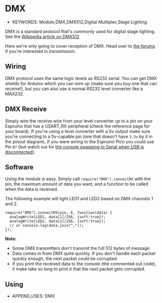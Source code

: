 <!--- Copyright (c) 2015 Gordon Williams, Pur3 Ltd. See the file LICENSE for copying permission. -->
DMX
===

* KEYWORDS: Module,DMX,DMX512,Digital Multiplex,Stage Lighting

DMX is a standard protocol that's commonly used for digital stage lighting. See the [Wikipedia article on DMX512](https://en.wikipedia.org/wiki/DMX512)

Here we're only going to cover reception of DMX. Head over to [the forums](http://forum.espruino.com/) if you're interested in transmission.

Wiring
------

DMX protocol uses the same logic levels as RS232 serial. You can get DMX shields for Arduino which you can wire up (make sure you buy one that can receive!), but you can also use a normal RS232 level converter like a MAX232.

## DMX Receive

Simply wire the receive wire from your level converter up to a pin on your Espruino that has a USART_RX peripheral (check the reference page for your board). If you're using a level converter with a 5v output make sure you're connecting to a 5v-capable pin (one that doesn't have `3.3v` by it in the pinout diagram). If you were wiring to the Espruino Pico you could use Pin `B7` (but watch out for [the console swapping to Serial when USB is disconnected](www.espruino.com/Troubleshooting#espruino-works-when-connected-to-a-computer-but-stops-when-powered-from-something-else)).

Software
--------

Using the module is easy. Simply call `require("DMX").connectRX` with the pin, the maximum amount of data you want, and a function to be called when the data is received.

The following example will light LED1 and LED2 based on DMX channels 1 and 2.

```
require("DMX").connectRX(pin, 6, function(data) {
  analogWrite(LED1, data[1]/256, {soft:true});
  analogWrite(LED2, data[2]/256, {soft:true});
  // or console.log(data.join(","));
});
```

**Note:** 

* Some DMX transmitters don't transmit the full 512 bytes of message
* Data comes in from DMX quite quickly. If you don't handle each packet quickly enough, the next packet could be corrupted.
* If you print the received data to the console (the commented out code), it make take so long to print it that the next packet gets corrupted.

Using 
-----

* APPEND_USES: DMX

